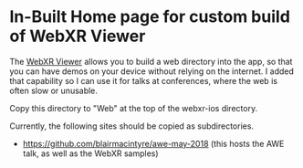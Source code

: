 #  In-Built Home page for custom build of WebXR Viewer

The [WebXR Viewer](https://github.com/mozilla-mobile/webxr-ios) allows you to build a web directory into the app, so that you can have demos on your device without relying on the internet.  I added that capability so I can use it for talks at conferences, where the web is often slow or unusable.

Copy this directory to "Web" at the top of the webxr-ios directory.

Currently, the following sites should be copied as subdirectories.

* https://github.com/blairmacintyre/awe-may-2018  (this hosts the AWE talk, as well as the WebXR samples)